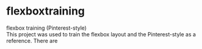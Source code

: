 # flexboxtraining
flexbox training (Pinterest-style) <br>
This project was used to train the flexbox layout and the Pinterest-style as a reference.
There are 
